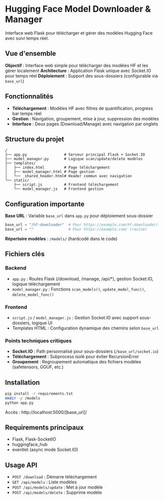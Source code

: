 # Hugging Face Model Downloader & Manager

Interface web Flask pour télécharger et gérer des modèles Hugging Face avec suivi temps réel.

## Vue d'ensemble

**Objectif** : Interface web simple pour télécharger des modèles HF et les gérer localement
**Architecture** : Application Flask unique avec Socket.IO pour temps réel
**Déploiement** : Support des sous-dossiers (configurable via `base_url`)

## Fonctionnalités

- **Téléchargement** : Modèles HF avec filtres de quantification, progress bar temps réel
- **Gestion** : Navigation, groupement, mise à jour, suppression des modèles
- **Interface** : Deux pages (Download/Manage) avec navigation par onglets

## Structure du projet

```
/
├── app.py                 # Serveur principal Flask + Socket.IO
├── model_manager.py       # Logique scan/update/delete modèles
├── templates/
│   ├── index.html         # Page téléchargement
│   ├── model_manager.html # Page gestion
│   └── _shared_header.html# Header commun avec navigation
└── static/
    ├── script.js          # Frontend téléchargement
    └── model_manager.js   # Frontend gestion
```

## Configuration importante

**Base URL** : Variable `base_url` dans `app.py` pour déploiement sous-dossier
```python
base_url = "/hf-downloader"  # Pour https://example.com/hf-downloader/
base_url = ""                # Pour https://example.com/ (racine)
```

**Répertoire modèles** : `/models/` (hardcodé dans le code)

## Fichiers clés

### Backend
- `app.py` : Routes Flask (/download, /manage, /api/*), gestion Socket.IO, logique téléchargement
- `model_manager.py` : Fonctions `scan_models()`, `update_model_func()`, `delete_model_func()`

### Frontend
- `script.js` / `model_manager.js` : Gestion Socket.IO avec support sous-dossiers, logique UI
- Templates HTML : Configuration dynamique des chemins selon `base_url`

### Points techniques critiques
- **Socket.IO** : Path personnalisé pour sous-dossiers (`/base_url/socket.io`)
- **Téléchargement** : Subprocess isolé pour éviter RecursionError
- **Groupement** : Regroupement automatique des fichiers modèles (safetensors, GGUF, etc.)

## Installation

```bash
pip install -r requirements.txt
mkdir -p /models
python app.py
```

Accès : http://localhost:5000/[base_url]/

## Requirements principaux

- Flask, Flask-SocketIO
- huggingface_hub
- eventlet (async mode Socket.IO)

## Usage API

- `POST /download` : Démarre téléchargement
- `GET /api/models` : Liste modèles
- `POST /api/models/update` : Met à jour modèle
- `POST /api/models/delete` : Supprime modèle
